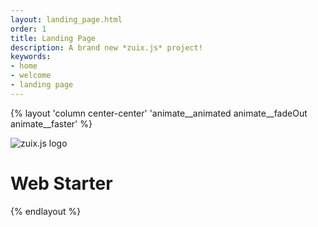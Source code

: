```yaml
---
layout: landing_page.html
order: 1
title: Landing Page
description: A brand new *zuix.js* project!
keywords:
- home
- welcome
- landing page
---
```


{% layout 'column center-center' 'animate__animated animate__fadeOut animate__faster' %}

<img src="{{ 'images/zuix-logo.svg' | url }}" alt="zuix.js logo" class="animate__animated animate__rotateOut animate__faster">
<h1>Web Starter</h1>

{% endlayout %}
